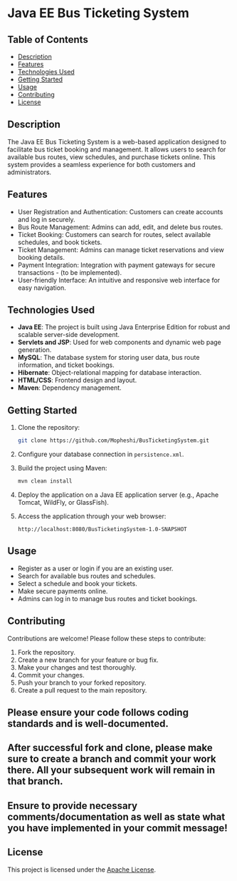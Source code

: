 # Java EE Bus Ticketing System

## Table of Contents

- [Description](#description)
- [Features](#features)
- [Technologies Used](#technologies-used)
- [Getting Started](#getting-started)
- [Usage](#usage)
- [Contributing](#contributing)
- [License](#license)

## Description

The Java EE Bus Ticketing System is a web-based application designed to facilitate bus ticket booking and management. It
allows users to search for available bus routes, view schedules, and purchase tickets online. This system provides a
seamless experience for both customers and administrators.

## Features

- User Registration and Authentication: Customers can create accounts and log in securely.
- Bus Route Management: Admins can add, edit, and delete bus routes.
- Ticket Booking: Customers can search for routes, select available schedules, and book tickets.
- Ticket Management: Admins can manage ticket reservations and view booking details.
- Payment Integration: Integration with payment gateways for secure transactions - (to be implemented).
- User-friendly Interface: An intuitive and responsive web interface for easy navigation.

## Technologies Used

- **Java EE**: The project is built using Java Enterprise Edition for robust and scalable server-side development.
- **Servlets and JSP**: Used for web components and dynamic web page generation.
- **MySQL**: The database system for storing user data, bus route information, and ticket bookings.
- **Hibernate**: Object-relational mapping for database interaction.
- **HTML/CSS**: Frontend design and layout.
- **Maven**: Dependency management.

## Getting Started

1. Clone the repository:

   ```bash
   git clone https://github.com/Mopheshi/BusTicketingSystem.git
   ```

2. Configure your database connection in `persistence.xml`.

3. Build the project using Maven:

   ```bash
   mvn clean install
   ```

4. Deploy the application on a Java EE application server (e.g., Apache Tomcat, WildFly, or GlassFish).

5. Access the application through your web browser:

   ```
   http://localhost:8080/BusTicketingSystem-1.0-SNAPSHOT
   ```

## Usage

- Register as a user or login if you are an existing user.
- Search for available bus routes and schedules.
- Select a schedule and book your tickets.
- Make secure payments online.
- Admins can log in to manage bus routes and ticket bookings.

## Contributing

Contributions are welcome! Please follow these steps to contribute:

1. Fork the repository.
2. Create a new branch for your feature or bug fix.
3. Make your changes and test thoroughly.
4. Commit your changes.
5. Push your branch to your forked repository.
6. Create a pull request to the main repository.


## Please ensure your code follows coding standards and is well-documented.

## After successful fork and clone, please make sure to create a branch and commit your work there. All your subsequent work will remain in that branch.

## Ensure to provide necessary comments/documentation as well as state what you have implemented in your commit message!

## License

This project is licensed under the [Apache License](LICENSE).
